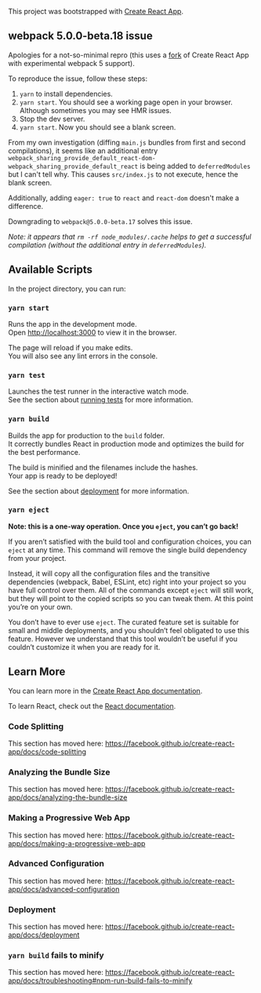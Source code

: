 This project was bootstrapped with [Create React App](https://github.com/facebook/create-react-app).

## webpack 5.0.0-beta.18 issue

Apologies for a not-so-minimal repro (this uses a [fork](https://github.com/duplotech/create-react-app/commits/publish/webpack-5) of Create React App with experimental webpack 5 support).

To reproduce the issue, follow these steps:

1. `yarn` to install dependencies.
1. `yarn start`. You should see a working page open in your browser. Although sometimes you may see HMR issues.
1. Stop the dev server.
1. `yarn start`. Now you should see a blank screen.

From my own investigation (diffing `main.js` bundles from first and second compilations), it seems like an additional entry `webpack_sharing_provide_default_react-dom-webpack_sharing_provide_default_react` is being added to `deferredModules` but I can't tell why. This causes `src/index.js` to not execute, hence the blank screen.

Additionally, adding `eager: true` to `react` and `react-dom` doesn't make a difference.

Downgrading to `webpack@5.0.0-beta.17` solves this issue.

_Note: it appears that `rm -rf node_modules/.cache` helps to get a successful compilation (without the additional entry in `deferredModules`)._

## Available Scripts

In the project directory, you can run:

### `yarn start`

Runs the app in the development mode.<br />
Open [http://localhost:3000](http://localhost:3000) to view it in the browser.

The page will reload if you make edits.<br />
You will also see any lint errors in the console.

### `yarn test`

Launches the test runner in the interactive watch mode.<br />
See the section about [running tests](https://facebook.github.io/create-react-app/docs/running-tests) for more information.

### `yarn build`

Builds the app for production to the `build` folder.<br />
It correctly bundles React in production mode and optimizes the build for the best performance.

The build is minified and the filenames include the hashes.<br />
Your app is ready to be deployed!

See the section about [deployment](https://facebook.github.io/create-react-app/docs/deployment) for more information.

### `yarn eject`

**Note: this is a one-way operation. Once you `eject`, you can’t go back!**

If you aren’t satisfied with the build tool and configuration choices, you can `eject` at any time. This command will remove the single build dependency from your project.

Instead, it will copy all the configuration files and the transitive dependencies (webpack, Babel, ESLint, etc) right into your project so you have full control over them. All of the commands except `eject` will still work, but they will point to the copied scripts so you can tweak them. At this point you’re on your own.

You don’t have to ever use `eject`. The curated feature set is suitable for small and middle deployments, and you shouldn’t feel obligated to use this feature. However we understand that this tool wouldn’t be useful if you couldn’t customize it when you are ready for it.

## Learn More

You can learn more in the [Create React App documentation](https://facebook.github.io/create-react-app/docs/getting-started).

To learn React, check out the [React documentation](https://reactjs.org/).

### Code Splitting

This section has moved here: https://facebook.github.io/create-react-app/docs/code-splitting

### Analyzing the Bundle Size

This section has moved here: https://facebook.github.io/create-react-app/docs/analyzing-the-bundle-size

### Making a Progressive Web App

This section has moved here: https://facebook.github.io/create-react-app/docs/making-a-progressive-web-app

### Advanced Configuration

This section has moved here: https://facebook.github.io/create-react-app/docs/advanced-configuration

### Deployment

This section has moved here: https://facebook.github.io/create-react-app/docs/deployment

### `yarn build` fails to minify

This section has moved here: https://facebook.github.io/create-react-app/docs/troubleshooting#npm-run-build-fails-to-minify
